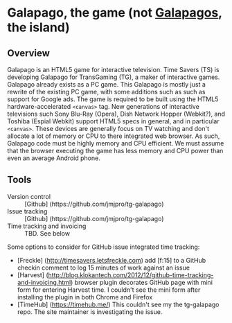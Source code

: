 Galapago, the game (not [Galapagos](http://en.wikipedia.org/wiki/Gal%C3%A1pagos_Islands), the island)
=============================================

Overview
--------
Galapago is an HTML5 game for interactive television. Time Savers (TS) is developing Galapago for TransGaming (TG), a maker of interactive games. Galapago already exists as a PC game. This Galapago is mostly just a rewrite of the existing PC game, with some additions such as such as support for Google ads. The game is required to be built using the HTML5 hardware-accelerated ```<canvas>``` tag. New generations of interactive televisions such Sony Blu-Ray (Opera), Dish Network Hopper (Webkit?), and Toshiba (Espial Webkit) support HTML5 specs in general, and in particular ```<canvas>```. These devices are generally focus on TV watching and don't allocate a lot of memory or CPU to there integrated web browser. As such, Galapago code must be highly memory and CPU efficient. We must assume that the browser executing the game has less memory and CPU power than even an average Android phone.

Tools
-----
<dl>
  <dt>Version control</dt>
  <dd>[Github] (https://github.com/jmjpro/tg-galapago)</dd>
  <dt>Issue tracking</dt>
  <dd>[Github] (https://github.com/jmjpro/tg-galapago)</dd>
  <dt>Time tracking and invoicing</dt>
  <dd>TBD. See below</dd>
</dl>

Some options to consider for GitHub issue integrated time tracking:
* [Freckle] (http://timesavers.letsfreckle.com) add [f:15] to a GitHub checkin comment to log 15 minutes of work against an issue
* [Harvest] (http://blog.klokantech.com/2012/12/github-time-tracking-and-invoicing.html) browser plugin decorates GitHub page with mini form for entering Harvest time. I couldn't see the mini form after installing the plugin in both Chrome and Firefox
* [TimeHub] (https://timehub.me/) This couldn't see my the tg-galapago repo. The site maintainer is investigating the issue.
